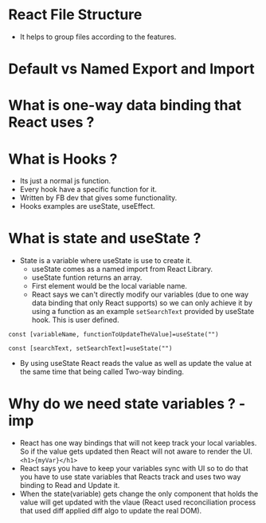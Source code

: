 # React File Structure
- It helps to group files according to the features.

# Default vs Named Export and Import

# What is one-way data binding that React uses ?

# What is Hooks ?
- Its just a normal js function.
- Every hook have a specific function for it. 
- Written by FB dev that gives some functionality.
- Hooks examples are useState, useEffect.

# What is state and useState ?
- State is a variable where useState is use to create it.
  - useState comes as a named import from React Library.
  - useState funtion returns an array.
  - First element would be the local variable name.
  - React says we can't directly modify our variables (due to one way data binding that only React supports) so we can only achieve it by using a function as an example `setSearchText` provided by useState hook. This is user defined. 

`const [variableName, functionToUpdateTheValue]=useState("")`

`const [searchText, setSearchText]=useState("")`

- By using useState React reads the value as well as update the value at the same time that being called Two-way binding.

# Why do we need state variables ? - imp

- React has one way bindings that will not keep track your local variables. So if the value gets updated then React will not aware to render the UI. `<h1>{myVar}</h1>`
- React says you have to keep your variables sync with UI so to do that you have to use state variables that Reacts track and uses two way binding to Read and Update it.
- When the state(variable) gets change the only component that holds the value will get updated  with the vlaue (React used reconciliation process that used diff applied diff algo to update the real DOM).
  

#


